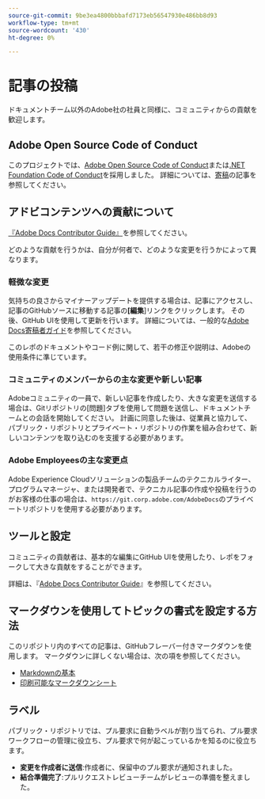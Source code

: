 ```yaml
---
source-git-commit: 9be3ea4800bbbafd7173eb56547930e486bb8d93
workflow-type: tm+mt
source-wordcount: '430'
ht-degree: 0%

---
```

# 記事の投稿

ドキュメントチーム以外のAdobe社の社員と同様に、コミュニティからの貢献を歓迎します。

## Adobe Open Source Code of Conduct

このプロジェクトでは、[Adobe Open Source Code of Conduct](code-of-conduct.md)または[.NET Foundation Code of Conduct](https://dotnetfoundation.org/code-of-conduct)を採用しました。 詳細については、[寄稿](contributing.md)の記事を参照してください。

## アドビコンテンツへの貢献について

[『Adobe Docs Contributor Guide』](https://docs.adobe.com/content/help/en/contributor/contributor-guide/introduction.html)を参照してください。

どのような貢献を行うかは、自分が何者で、どのような変更を行うかによって異なります。

### 軽微な変更

気持ちの良さからマイナーアップデートを提供する場合は、記事にアクセスし、記事のGitHubソースに移動する記事の&#x200B;**[編集**]リンクをクリックします。 その後、GitHub UIを使用して更新を行います。 詳細については、一般的な[Adobe Docs寄稿者ガイド](https://docs.adobe.com/content/help/en/contributor/contributor-guide/introduction.html)を参照してください。

このレポのドキュメントやコード例に関して、若干の修正や説明は、Adobeの使用条件に準じています。

### コミュニティのメンバーからの主な変更や新しい記事

Adobeコミュニティの一員で、新しい記事を作成したり、大きな変更を送信する場合は、Gitリポジトリの[問題]タブを使用して問題を送信し、ドキュメントチームとの会話を開始してください。 計画に同意した後は、従業員と協力して、パブリック・リポジトリとプライベート・リポジトリの作業を組み合わせて、新しいコンテンツを取り込むのを支援する必要があります。

<!--
If you submit a pull request with significant changes to documentation and code examples, you'll see a message in the pull request asking you to submit an online contribution license agreement (CLA). We need you to complete the online form before we can review your pull request.
-->

### Adobe Employeesの主な変更点

Adobe Experience Cloudソリューションの製品チームのテクニカルライター、プログラムマネージャ、または開発者で、テクニカル記事の作成や投稿を行うのがお客様の仕事の場合は、`https://git.corp.adobe.com/AdobeDocs`のプライベートリポジトリを使用する必要があります。

<!--Employees from other parts of the Adobe world should use the public repo for minor updates.-->

## ツールと設定

コミュニティの貢献者は、基本的な編集にGitHub UIを使用したり、レポをフォークして大きな貢献をすることができます。

詳細は、『[Adobe Docs Contributor Guide](https://docs.adobe.com/content/help/en/contributor/contributor-guide/introduction.html)』を参照してください。

## マークダウンを使用してトピックの書式を設定する方法

このリポジトリ内のすべての記事は、GitHubフレーバー付きマークダウンを使用します。 マークダウンに詳しくない場合は、次の項を参照してください。

* [Markdownの基本](https://help.github.com/articles/getting-started-with-writing-and-formatting-on-github/)
* [印刷可能なマークダウンシート](https://guides.github.com/pdfs/markdown-cheatsheet-online.pdf)

## ラベル

パブリック・リポジトリでは、プル要求に自動ラベルが割り当てられ、プル要求ワークフローの管理に役立ち、プル要求で何が起こっているかを知るのに役立ちます。

* **変更を作成者に送信**:作成者に、保留中のプル要求が通知されました。
* **結合準備完了**:プルリクエストレビューチームがレビューの準備を整えました。
